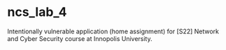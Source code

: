 # ncs_lab_4
Intentionally vulnerable application (home assignment) for [S22] Network and Cyber Security course at Innopolis University.
